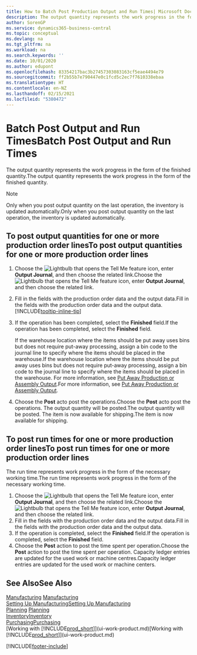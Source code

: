 ```yaml
---
title: How to Batch Post Production Output and Run Times| Microsoft Docs
description: The output quantity represents the work progress in the form of the finished quantity.
author: SorenGP
ms.service: dynamics365-business-central
ms.topic: conceptual
ms.devlang: na
ms.tgt_pltfrm: na
ms.workload: na
ms.search.keywords: ''
ms.date: 10/01/2020
ms.author: edupont
ms.openlocfilehash: 83354217bac3b27457303083163cf5eae4494e79
ms.sourcegitcommit: ff2b55b7e790447e0c1fcd5c2ec7f7610338ebaa
ms.translationtype: HT
ms.contentlocale: en-NZ
ms.lasthandoff: 02/15/2021
ms.locfileid: "5380472"
---
```

# <a name="batch-post-output-and-run-times"></a><span data-ttu-id="9e1a5-103">Batch Post Output and Run Times</span><span class="sxs-lookup"><span data-stu-id="9e1a5-103">Batch Post Output and Run Times</span></span>
<span data-ttu-id="9e1a5-104">The output quantity represents the work progress in the form of the finished quantity.</span><span class="sxs-lookup"><span data-stu-id="9e1a5-104">The output quantity represents the work progress in the form of the finished quantity.</span></span>  

> [!NOTE]
> <span data-ttu-id="9e1a5-105">Only when you post output quantity on the last operation, the inventory is updated automatically.</span><span class="sxs-lookup"><span data-stu-id="9e1a5-105">Only when you post output quantity on the last operation, the inventory is updated automatically.</span></span>  

## <a name="to-post-output-quantities-for-one-or-more-production-order-lines"></a><span data-ttu-id="9e1a5-106">To post output quantities for one or more production order lines</span><span class="sxs-lookup"><span data-stu-id="9e1a5-106">To post output quantities for one or more production order lines</span></span>
1. <span data-ttu-id="9e1a5-107">Choose the ![Lightbulb that opens the Tell Me feature](media/ui-search/search_small.png "Tell me what you want to do") icon, enter **Output Journal**, and then choose the related link.</span><span class="sxs-lookup"><span data-stu-id="9e1a5-107">Choose the ![Lightbulb that opens the Tell Me feature](media/ui-search/search_small.png "Tell me what you want to do") icon, enter **Output Journal**, and then choose the related link.</span></span>  
2. <span data-ttu-id="9e1a5-108">Fill in the fields with the production order data and the output data.</span><span class="sxs-lookup"><span data-stu-id="9e1a5-108">Fill in the fields with the production order data and the output data.</span></span> [!INCLUDE[tooltip-inline-tip](includes/tooltip-inline-tip_md.md)]
3. <span data-ttu-id="9e1a5-109">If the operation has been completed, select the **Finished** field.</span><span class="sxs-lookup"><span data-stu-id="9e1a5-109">If the operation has been completed, select the **Finished** field.</span></span>  

    <span data-ttu-id="9e1a5-110">If the warehouse location where the items should be put away uses bins but does not require put-away processing,  assign a bin code to the journal line to specify where the items should be placed in the warehouse.</span><span class="sxs-lookup"><span data-stu-id="9e1a5-110">If the warehouse location where the items should be put away uses bins but does not require put-away processing,  assign a bin code to the journal line to specify where the items should be placed in the warehouse.</span></span> <span data-ttu-id="9e1a5-111">For more information, see [Put Away Production or Assembly Output](warehouse-how-to-put-away-production-output.md).</span><span class="sxs-lookup"><span data-stu-id="9e1a5-111">For more information, see [Put Away Production or Assembly Output](warehouse-how-to-put-away-production-output.md).</span></span>  

4. <span data-ttu-id="9e1a5-112">Choose the **Post** acto post the operations.</span><span class="sxs-lookup"><span data-stu-id="9e1a5-112">Choose the **Post** acto post the operations.</span></span> <span data-ttu-id="9e1a5-113">The output quantity will be posted.</span><span class="sxs-lookup"><span data-stu-id="9e1a5-113">The output quantity will be posted.</span></span> <span data-ttu-id="9e1a5-114">The item is now available for shipping.</span><span class="sxs-lookup"><span data-stu-id="9e1a5-114">The item is now available for shipping.</span></span>  

## <a name="to-post-run-times-for-one-or-more-production-order-lines"></a><span data-ttu-id="9e1a5-115">To post run times for one or more production order lines</span><span class="sxs-lookup"><span data-stu-id="9e1a5-115">To post run times for one or more production order lines</span></span>
<span data-ttu-id="9e1a5-116">The run time represents work progress in the form of the necessary working time.</span><span class="sxs-lookup"><span data-stu-id="9e1a5-116">The run time represents work progress in the form of the necessary working time.</span></span>    

1.  <span data-ttu-id="9e1a5-117">Choose the ![Lightbulb that opens the Tell Me feature](media/ui-search/search_small.png "Tell me what you want to do") icon, enter **Output Journal**, and then choose the related link.</span><span class="sxs-lookup"><span data-stu-id="9e1a5-117">Choose the ![Lightbulb that opens the Tell Me feature](media/ui-search/search_small.png "Tell me what you want to do") icon, enter **Output Journal**, and then choose the related link.</span></span>  
2. <span data-ttu-id="9e1a5-118">Fill in the fields with the production order data and the output data.</span><span class="sxs-lookup"><span data-stu-id="9e1a5-118">Fill in the fields with the production order data and the output data.</span></span>  
3.  <span data-ttu-id="9e1a5-119">If the operation is completed, select the **Finished** field.</span><span class="sxs-lookup"><span data-stu-id="9e1a5-119">If the operation is completed, select the **Finished** field.</span></span>  
4. <span data-ttu-id="9e1a5-120">Choose the **Post** action to post the time spent per operation.</span><span class="sxs-lookup"><span data-stu-id="9e1a5-120">Choose the **Post** action to post the time spent per operation.</span></span> <span data-ttu-id="9e1a5-121">Capacity ledger entries are updated for the used work or machine centres.</span><span class="sxs-lookup"><span data-stu-id="9e1a5-121">Capacity ledger entries are updated for the used work or machine centers.</span></span>

## <a name="see-also"></a><span data-ttu-id="9e1a5-122">See Also</span><span class="sxs-lookup"><span data-stu-id="9e1a5-122">See Also</span></span>  
<span data-ttu-id="9e1a5-123">[Manufacturing](production-manage-manufacturing.md)  </span><span class="sxs-lookup"><span data-stu-id="9e1a5-123">[Manufacturing](production-manage-manufacturing.md)  </span></span>  
[<span data-ttu-id="9e1a5-124">Setting Up Manufacturing</span><span class="sxs-lookup"><span data-stu-id="9e1a5-124">Setting Up Manufacturing</span></span>](production-configure-production-processes.md)  
<span data-ttu-id="9e1a5-125">[Planning](production-planning.md)    </span><span class="sxs-lookup"><span data-stu-id="9e1a5-125">[Planning](production-planning.md)    </span></span>  
[<span data-ttu-id="9e1a5-126">Inventory</span><span class="sxs-lookup"><span data-stu-id="9e1a5-126">Inventory</span></span>](inventory-manage-inventory.md)  
[<span data-ttu-id="9e1a5-127">Purchasing</span><span class="sxs-lookup"><span data-stu-id="9e1a5-127">Purchasing</span></span>](purchasing-manage-purchasing.md)  
<span data-ttu-id="9e1a5-128">[Working with [!INCLUDE[prod_short](includes/prod_short.md)]](ui-work-product.md)</span><span class="sxs-lookup"><span data-stu-id="9e1a5-128">[Working with [!INCLUDE[prod_short](includes/prod_short.md)]](ui-work-product.md)</span></span>


[!INCLUDE[footer-include](includes/footer-banner.md)]